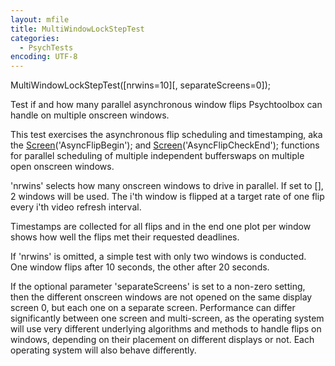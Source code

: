 ```yaml
---
layout: mfile
title: MultiWindowLockStepTest
categories:
  - PsychTests
encoding: UTF-8
---
```


MultiWindowLockStepTest([nrwins=10][, separateScreens=0]);

Test if and how many parallel asynchronous window flips
Psychtoolbox can handle on multiple onscreen windows.

This test exercises the asynchronous flip scheduling and
timestamping, aka the [Screen](/docs/Screen)('AsyncFlipBegin'); and
[Screen](/docs/Screen)('AsyncFlipCheckEnd'); functions for parallel scheduling
of multiple independent bufferswaps on multiple open onscreen
windows.

'nrwins' selects how many onscreen windows to drive in parallel.
If set to [], 2 windows will be used. The i'th window is flipped
at a target rate of one flip every i'th video refresh interval.

Timestamps are collected for all flips and in the end one plot
per window shows how well the flips met their requested deadlines.

If 'nrwins' is omitted, a simple test with only two windows is
conducted. One window flips after 10 seconds, the other after 20
seconds.

If the optional parameter 'separateScreens' is set to a non-zero
setting, then the different onscreen windows are not opened
on the same display screen 0, but each one on a separate screen.
Performance can differ significantly between one screen and
multi-screen, as the operating system will use very different
underlying algorithms and methods to handle flips on windows,
depending on their placement on different displays or not. Each
operating system will also behave differently.
